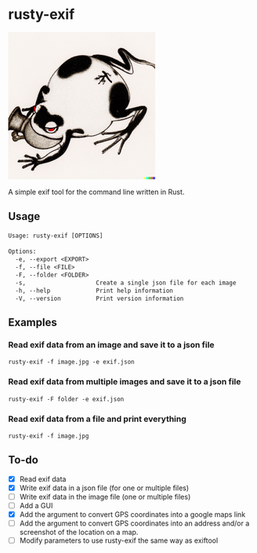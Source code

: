 # rusty-exif
<img src="froggy.png" alt="rusty-exif-icon" style="width:300px;height:auto;"/>

A simple exif tool for the command line written in Rust. 

## Usage
```
Usage: rusty-exif [OPTIONS]

Options:
  -e, --export <EXPORT>  
  -f, --file <FILE>      
  -F, --folder <FOLDER>  
  -s,                    Create a single json file for each image
  -h, --help             Print help information
  -V, --version          Print version information
```

## Examples
### Read exif data from an image and save it to a json file
```
rusty-exif -f image.jpg -e exif.json
```
### Read exif data from multiple images and save it to a json file
```
rusty-exif -F folder -e exif.json
```
### Read exif data from a file and print everything
```
rusty-exif -f image.jpg
```

## To-do
- [x] Read exif data
- [x] Write exif data in a json file (for one or multiple files)
- [ ] Write exif data in the image file (one or multiple files)
- [ ] Add a GUI
- [X] Add the argument to convert GPS coordinates into a google maps link
- [ ] Add the argument to convert GPS coordinates into an address and/or a screenshot of the location on a map.
- [ ] Modify parameters to use rusty-exif the same way as exiftool